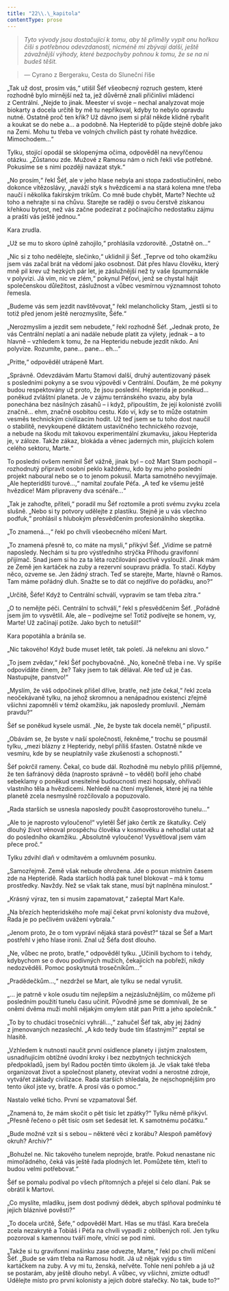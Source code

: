 ```yaml
---
title: "22\\.\_kapitola"
contentType: prose
---
```


> _Tyto vývody jsou dostačující k tomu, aby tě přiměly vypít onu hořkou číši s potřebnou odevzdaností, nicméně mi zbývají další, ještě závažnější výhody, které bezpochyby pohnou k tomu, že se na ni budeš těšit._

> — Cyrano z Bergeraku, Cesta do Sluneční říše

„Tak už dost, prosím vás,“ utišil Šéf všeobecný rozruch gestem, které rozhodně bylo mírnější než ta, jež důvěrně znali přičinliví mládenci z Centrální. „Nejde to jinak. Meester ví svoje – nechal analyzovat moje biokarty a docela určitě by mě tu nepřikoval, kdyby to nebylo opravdu nutné. Ostatně proč ten křik? Už dávno jsem si přál někde klidně rybařit a koukat se do nebe a… a podobně. Na Hepteridě to půjde stejně dobře jako na Zemi. Mohu tu třeba ve volných chvílích pást ty rohaté hvězdice. Mimochodem…“

Tylku, stojící opodál se sklopenýma očima, odpověděl na nevyřčenou otázku. „Zůstanou zde. Mužové z Ramosu nám o nich řekli vše potřebné. Pokusíme se s nimi později navázat styk.“

„No prosím,“ řekl Šéf, ale v jeho hlase nebyla ani stopa zadostiučinění, nebo dokonce vítězoslávy, „naváží styk s hvězdicemi a na stará kolena mne třeba naučí i několika fakírským trikům. Co mně bude chybět, Marte? Nechte už toho a nehrajte si na chůvu. Starejte se raději o svou čerstvě získanou křehkou bytost, než vás začne podezírat z počínajícího nedostatku zájmu a praští vás ještě jednou.“

Kara zrudla.

„Už se mu to skoro úplně zahojilo,“ prohlásila vzdorovitě. „Ostatně on…“

„Nic si z toho nedělejte, slečinko,“ uklidnil ji Šéf. „Teprve od toho okamžiku jsem vás začal brát na vědomí jako osobnost. Dát přes hlavu člověku, který mně pil krev už hezkých pár let, je záslužnější než ty vaše špumprnákle v polyvizi. Já vím, nic ve zlém,“ pokynul Péťovi, jenž se chystal hájit společenskou důležitost, záslužnost a vůbec vesmírnou významnost tohoto řemesla.

„Budeme vás sem jezdit navštěvovat,“ řekl melancholicky Stam, „jestli si to totiž před jenom ještě nerozmyslíte, Šéfe.“

„Nerozmyslím a jezdit sem nebudete,“ řekl rozhodně Šéf. „Jednak proto, že vás Centrální neplatí a ani nadále nebude platit za výlety, jednak – a to hlavně – vzhledem k tomu, že na Hepteridu nebude jezdit nikdo. Ani polyvize. Rozumíte, pane… pane… eh…“

„Pritte,“ odpověděl utrápeně Mart.

„Správně. Odevzdávám Martu Stamovi další, druhý autentizovaný pásek s posledními pokyny a se svou výpovědí v Centrální. Doufám, že mé pokyny budou respektovány už proto, že jsou poslední. Hepterida je poněkud… poněkud zvláštní planeta. Je v zájmu terránského svazu, aby byla ponechána bez násilných zásahů – i když, připouštím, že její kolonisté zvolili značně… ehm, značně osobitou cestu. Kdo ví, kdy se to může ostatním vesměs technickým civilizacím hodit. Už teď jsem se tu toho dost naučil o stabilitě, nevykoupené diktátem ustavičného technického rozvoje, a nebude na škodu mít takovou experimentální zkumavku, jakou Hepterida je, v záloze. Takže zákaz, blokáda a věnec jaderných min, plujících kolem celého sektoru, Marte.“

To poslední ovšem nemínil Šéf vážně, jinak byl – což Mart Stam pochopil – rozhodnutý připravit osobní peklo každému, kdo by mu jeho poslední projekt naboural nebo se o to jenom pokusil. Marta samotného nevyjímaje. „Ale hepteridští turové…,“ namítal zoufale Péťa. „A teď ke všemu ještě hvězdice! Mám připraveny dva scénáře…“

„Tak je zahoďte, příteli,“ poradil mu Šéf roztomile a proti svému zvyku zcela slušně. „Nebo si ty potvory udělejte z plastiku. Stejně je u vás všechno podfuk,“ prohlásil s hlubokým přesvědčením profesionálního skeptika.

„To znamená…,“ řekl po chvíli všeobecného mlčení Mart.

„To znamená přesně to, co máte na mysli,“ přikývl Šéf. „Vidíme se patrně naposledy. Nechám si tu pro výstředního strýčka Příhodu gravifonní přijímač. Snad jsem si ho za ta léta rozčilování poctivě vysloužil. Jinak mám ze Země jen kartáček na zuby a rezervní soupravu prádla. To stačí. Kdyby něco, ozveme se. Jen žádný strach. Teď se starejte, Marte, hlavně o Ramos. Tam máme pořádný dluh. Snažte se to dát co nejdříve do pořádku, ano?“

„Určitě, Šéfe! Když to Centrální schválí, vypravím se tam třeba zítra.“

„O to nemějte péči. Centrální to schválí,“ řekl s přesvědčením Šéf. „Pořádně jsem jim to vysvětlil. Ale, ale – podívejme se! Totiž podívejte se honem, vy, Marte! Už začínají potíže. Jako bych to netušil!“

Kara popotáhla a bránila se.

„Nic takového! Když bude muset letět, tak poletí. Já neřeknu ani slovo.“

„To jsem zvědav,“ řekl Šéf pochybovačně. „No, konečně třeba i ne. Vy spíše odpovídáte činem, že? Taky jsem to tak dělával. Ale teď už je čas. Nastupujte, panstvo!“

„Myslím, že váš odpočinek přišel dříve, bratře, než jste čekal,“ řekl zcela neočekávaně tylku, na jehož skromnou a nenápadnou existenci zřejmě všichni zapomněli v témž okamžiku, jak naposledy promluvil. „Nemám pravdu?“

Šéf se poněkud kysele usmál. „Ne, že byste tak docela neměl,“ připustil.

„Obávám se, že byste v naší společnosti, řekněme,“ trochu se pousmál tylku, „mezi blázny z Hepteridy, nebyl příliš šťasten. Ostatně nikde ve vesmíru, kde by se neuplatnily vaše zkušenosti a schopnosti.“

Šéf pokrčil rameny. Čekal, co bude dál. Rozhodně mu nebylo příliš příjemné, že ten šafránový děda (naprosto správně – to věděl) bořil jeho chabé sebeklamy o poněkud snesitelné budoucnosti mezi hopsaly, ohřívači vlastního těla a hvězdicemi. Nehledě na čtení myšlenek, které jej na téhle planetě zcela nesmyslně rozčilovalo a popuzovalo.

„Rada starších se usnesla naposledy použít časoprostorového tunelu…“

„Ale to je naprosto vyloučeno!“ vyletěl Šéf jako čertík ze škatulky. Celý dlouhý život věnoval prospěchu člověka v kosmověku a nehodlal ustat až do posledního okamžiku. „Absolutně vyloučeno! Vysvětloval jsem vám přece proč.“

Tylku zdvihl dlaň v odmítavém a omluvném posunku.

„Samozřejmě. Země však nebude ohrožena. Jde o posun místním časem zde na Hepteridě. Rada starších hodlá pak tunel blokovat – má k tomu prostředky. Navždy. Než se však tak stane, musí být naplněna minulost.“

„Krásný výraz, ten si musím zapamatovat,“ zašeptal Mart Kaře.

„Na březích hepteridského moře mají čekat první kolonisty dva mužové, Rada je po pečlivém uvážení vybrala.“

„Jenom proto, že o tom vypráví nějaká stará pověst?“ tázal se Šéf a Mart postřehl v jeho hlase ironii. Znal už Šéfa dost dlouho.

„Ne, vůbec ne proto, bratře,“ odpověděl tylku. „Učinili bychom to i tehdy, kdybychom se o dvou podivných mužích, čekajících na pobřeží, nikdy nedozvěděli. Pomoc poskytnutá trosečníkům…“

„Pradědečkům…,“ nezdržel se Mart, ale tylku se nedal vyrušit.

„… je patrně v kole osudu tím nejlepším a nejzáslužnějším, co můžeme při posledním použití tunelu času učinit. Původně jsme se domnívali, že se oněmi dvěma muži mohli nějakým omylem stát pan Pritt a jeho společník.“

„To by to chudáci trosečníci vyhráli…,“ zahučel Šéf tak, aby jej žádný z jmenovaných nezaslechl. „A kdo tedy bude tím šťastným?“ zeptal se hlasitě.

„Vzhledem k nutnosti naučit první osídlence planety i jistým znalostem, usnadňujícím obtížné úvodní kroky i bez nezbytných technických předpokladů, jsem byl Radou poctěn tímto úkolem já. Je však také třeba organizovat život a společnost planety, otevírat vodní a nerostné zdroje, vytvářet základy civilizace. Rada starších shledala, že nejschopnějším pro tento úkol jste vy, bratře. A prosí vás o pomoc.“

Nastalo velké ticho. První se vzpamatoval Šéf.

„Znamená to, že mám skočit o pět tisíc let zpátky?“ Tylku němě přikývl. „Přesně řečeno o pět tisíc osm set šedesát let. K samotnému počátku.“

„Bude možné vzít si s sebou – některé věci z korábu? Alespoň paměťový okruh? Archiv?“

„Bohužel ne. Nic takového tunelem neprojde, bratře. Pokud nenastane nic mimořádného, čeká vás ještě řada plodných let. Pomůžete těm, kteří to budou velmi potřebovat.“

Šéf se pomalu podíval po všech přítomných a přejel si čelo dlaní. Pak se obrátil k Martovi.

„Co myslíte, mladíku, jsem dost podivný dědek, abych splňoval podmínku té jejich bláznivé pověsti?“

„To docela určitě, Šéfe,“ odpověděl Mart. Hlas se mu třásl. Kara brečela zcela nezakrytě a Tobiáš i Péťa na chvíli vypadli z oblíbených rolí. Jen tylku pozoroval s kamennou tváří moře, vlnící se pod nimi.

„Takže si tu gravifonní mašinku zase odvezte, Marte,“ řekl po chvíli mlčení Šéf. „Bude se vám třeba na Ramosu hodit. Já už nějak vyjdu s tím kartáčkem na zuby. A vy mi tu, ženská, neřvěte. Tohle není pohřeb a já už se postarám, aby ještě dlouho nebyl. A vůbec, vy všichni, zmizte odtud! Udělejte místo pro první kolonisty a jejich dobré stařečky. No tak, bude to?“
